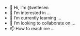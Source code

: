 - 👋 Hi, I’m @vetlesen
- 👀 I’m interested in ...
- 🌱 I’m currently learning ...
- 💞️ I’m looking to collaborate on ...
- 📫 How to reach me ...

<!---
vetlesen/vetlesen is a ✨ special ✨ repository because its `README.md` (this file) appears on your GitHub profile.
You can click the Preview link to take a look at your changes.
--->
